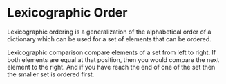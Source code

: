 # Lexicographic Order

Lexicographic ordering is a generalization of the alphabetical order of a dictionary which can be used for a set of elements that can be ordered.

Lexicographic comparison compare elements of a set from left to right. If both elements are equal at that position, then you would compare the next element to the right. And if you have reach the end of one of the set then the smaller set is ordered first.
